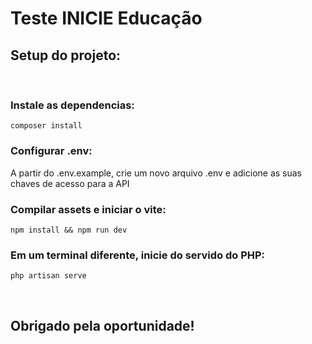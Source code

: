 # Teste INICIE Educação

## Setup do projeto:

<br>

### Instale as dependencias:

``` 
composer install
```

### Configurar .env:

A partir do .env.example, crie um novo arquivo .env e adicione as suas chaves de acesso para a API

### Compilar assets e iniciar o vite:

``` 
npm install && npm run dev
```

### Em um terminal diferente, inicie do servido do PHP:

``` 
php artisan serve
```
<br>

## Obrigado pela oportunidade!